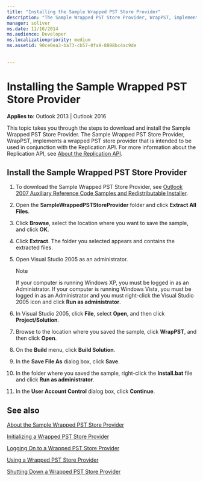 ```yaml
---
title: "Installing the Sample Wrapped PST Store Provider"
description: "The Sample Wrapped PST Store Provider, WrapPST, implements a wrapped PST store provider that is intended to be used in conjunction with the Replication API."
manager: soliver
ms.date: 11/16/2014
ms.audience: Developer
ms.localizationpriority: medium
ms.assetid: 90ce0ea3-ba73-cb57-0fa9-8898bc4ac9de
 
 
---
```


# Installing the Sample Wrapped PST Store Provider

  
  
**Applies to**: Outlook 2013 | Outlook 2016 
  
This topic takes you through the steps to download and install the Sample Wrapped PST Store Provider. The Sample Wrapped PST Store Provider, WrapPST, implements a wrapped PST store provider that is intended to be used in conjunction with the Replication API. For more information about the Replication API, see [About the Replication API](about-the-replication-api.md).
  
## Install the Sample Wrapped PST Store Provider

1. To download the Sample Wrapped PST Store Provider, see [Outlook 2007 Auxiliary Reference Code Samples and Redistributable Installer](/office/client-developer/outlook/auxiliary/welcome-to-the-outlook-auxiliary-reference).
    
2. Open the **SampleWrappedPSTStoreProvider** folder and click **Extract All Files**.
    
3. Click **Browse**, select the location where you want to save the sample, and click **OK**.
    
4. Click **Extract**. The folder you selected appears and contains the extracted files.
    
5. Open Visual Studio 2005 as an administrator.
    
    > [!NOTE]
    > If your computer is running Windows XP, you must be logged in as an Administrator. If your computer is running Windows Vista, you must be logged in as an Administrator and you must right-click the Visual Studio 2005 icon and click **Run as administrator**. 
  
6. In Visual Studio 2005, click **File**, select **Open**, and then click **Project/Solution**.
    
7. Browse to the location where you saved the sample, click **WrapPST**, and then click **Open**.
    
8. On the **Build** menu, click **Build Solution**.
    
9. In the **Save File As** dialog box, click **Save**.
    
10. In the folder where you saved the sample, right-click the **Install.bat** file and click **Run as administrator**.
    
11. In the **User Account Control** dialog box, click **Continue**.
    
## See also



[About the Sample Wrapped PST Store Provider](about-the-sample-wrapped-pst-store-provider.md)
  
[Initializing a Wrapped PST Store Provider](initializing-a-wrapped-pst-store-provider.md)
  
[Logging On to a Wrapped PST Store Provider](logging-on-to-a-wrapped-pst-store-provider.md)
  
[Using a Wrapped PST Store Provider](using-a-wrapped-pst-store-provider.md)
  
[Shutting Down a Wrapped PST Store Provider](shutting-down-a-wrapped-pst-store-provider.md)


